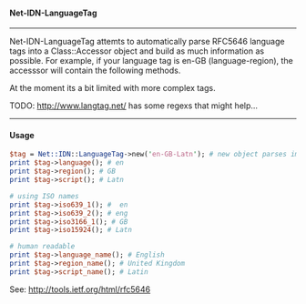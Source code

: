 #### Net-IDN-LanguageTag
* * *

Net-IDN-LanguageTag attemts to automatically parse RFC5646 language tags into a
Class::Accessor object and build as much information as possible. For example, 
if your language tag is en-GB (language-region), the accesssor will contain the
following methods.

At the moment its a bit limited with more complex tags.

TODO: http://www.langtag.net/ has some regexs that might help...
* * *
#### Usage 

```perl
$tag = Net::IDN::LanguageTag->new('en-GB-Latn'); # new object parses immediately  
print $tag->language(); # en  
print $tag->region(); # GB
print $tag->script(); # Latn  

# using ISO names
print $tag->iso639_1(); #  en  
print $tag->iso639_2(); # eng  
print $tag->iso3166_1(); # GB  
print $tag->iso15924(); # Latn

# human readable  
print $tag->language_name(); # English  
print $tag->region_name(); # United Kingdom  
print $tag->script_name(); # Latin   
```
See: http://tools.ietf.org/html/rfc5646 
